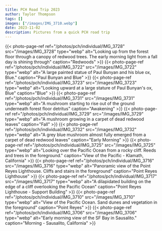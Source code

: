 ```yaml
---
title: PCH Road Trip 2023
author: Taylor Thompson
tags: []
images: ["/images/IMG_3710.webp"]
date: 2023-11-02
description: Pictures from a quick PCH road trip
---
```


{{< photo-page-ref ref="/photos/pch/individual/IMG_3728" src="/images/IMG_3728" type="webp" alt="Looking up from the forest floor through a canopy of redwood trees. The early morning light from a fall day is shining through" caption="Redwoods" >}}
{{< photo-page-ref ref="/photos/pch/individual/IMG_3722" src="/images/IMG_3722" type="webp" alt="A large painted statue of Paul Bunyan and his blue ox, Blue." caption="Paul Bunyan and Blue" >}}
{{< photo-page-ref ref="/photos/pch/individual/IMG_3723" src="/images/IMG_3723" type="webp" alt="Looking upward at a large stature of Paul Bunyan's ox, Blue" caption="Blue" >}}
{{< photo-page-ref ref="/photos/pch/individual/IMG_3731" src="/images/IMG_3731" type="webp" alt="A mushroom starting to rise out of the ground underneath forest floor detritus" caption="Awakening" >}}
{{< photo-page-ref ref="/photos/pch/individual/IMG_3729" src="/images/IMG_3729" type="webp" alt="A mushroom growing in a carpet of dead redwood leaves" caption="Fall" >}}
{{< photo-page-ref ref="/photos/pch/individual/IMG_3732" src="/images/IMG_3732" type="webp" alt="A grey blue mushroom almost fully emerged from a carpet of dead redwood leaves" caption="Early Morning" >}}
{{< photo-page-ref ref="/photos/pch/individual/IMG_3725" src="/images/IMG_3725" type="webp" alt="Looking over the Pacific Ocean from a rocky cliff. Reeds and trees in the foreground." caption="View of the Pacific - Klamath, California" >}}
{{< photo-page-ref ref="/photos/pch/individual/IMG_3716" src="/images/IMG_3716" type="webp" alt="Panoramic view of the Point Reyes Lighthouse. Cliffs and stairs in the foreground" caption="Point Reyes Lighthouse" >}}
{{< photo-page-ref ref="/photos/pch/individual/IMG_3717" src="/images/IMG_3717" type="webp" alt="A dilapidated building on the edge of a cliff overlooking the Pacific Ocean" caption="Point Reyes Lighthouse - Support Building" >}}
{{< photo-page-ref ref="/photos/pch/individual/IMG_3710" src="/images/IMG_3710" type="webp" alt="View of the Pacific Ocean. Sand dunes and vegetation in the foreground" caption="Point Reyes" >}}
{{< photo-page-ref ref="/photos/pch/individual/IMG_3706" src="/images/IMG_3706" type="webp" alt="Early morning view of the SF Bay in Sausalito." caption="Morning - Sausalito, California" >}}
